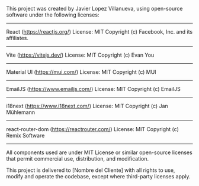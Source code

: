 This project was created by Javier Lopez Villanueva, using open-source software under the following licenses:

---

React (https://reactjs.org/)
License: MIT
Copyright (c) Facebook, Inc. and its affiliates.

---

Vite (https://vitejs.dev/)
License: MIT
Copyright (c) Evan You

---

Material UI (https://mui.com/)
License: MIT
Copyright (c) MUI

---

EmailJS (https://www.emailjs.com/)
License: MIT
Copyright (c) EmailJS

---

i18next (https://www.i18next.com/)
License: MIT
Copyright (c) Jan Mühlemann

---

react-router-dom (https://reactrouter.com/)
License: MIT
Copyright (c) Remix Software

---

All components used are under MIT License or similar open-source licenses that permit commercial use, distribution, and modification.

This project is delivered to [Nombre del Cliente] with all rights to use, modify and operate the codebase, except where third-party licenses apply.
